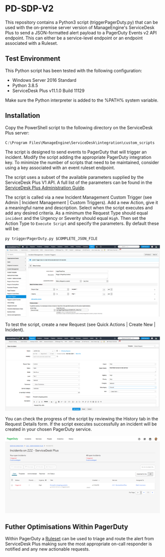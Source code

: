 # PD-SDP-V2

This repository contains a Python3 script (triggerPagerDuty.py) that can be used with the on-premise server version of ManageEngine's ServiceDesk Plus to send a JSON-formatted alert payload to a PagerDuty Events v2 API endpoint.  This can either be a service-level endpoint or an endpoint associated with a Ruleset.

## Test Environment

This Python script has been tested with the following configuration:
* Windows Server 2016 Standard
* Python 3.8.5
* ServiceDesk Plus v11.1.0 Build 11129

Make sure the Python interpreter is added to the %PATH% system variable.

## Installation

Copy the PowerShell script to the following directory on the ServiceDesk Plus server:

`C:\Program Files\ManageEngine\ServiceDesk\integration\custom_scripts`

The script is designed to send events to PagerDuty that will trigger an incident.  Modify the script adding the appropriate PagerDuty integration key.  To minimize the number of scripts that need to be maintained, consider using a key associated with an event ruleset endpoint.

The script uses a subset of the available parameters supplied by the ServiceDesk Plus V1 API.  A full list of the parameters can be found in the [ServiceDesk Plus Administration Guide](https://help.servicedeskplus.com/configurations/helpdesk/writingacustomscript.html).


The script is called via a new Incident Management Custom Trigger (see Admin | Incident Management | Custom Triggers).  Add a new Action, give it a meaningful name and description.  Select when the script executes and add any desired criteria.  As a minimum the Request Type should equal `incident` and the Urgency or Severity should equal `High`.  Then set the Action Type to `Execute Script` and specify the parameters.  By default these will be:

`py triggerPagerDuty.py $COMPLETE_JSON_FILE`

![Image 1: Creating a new Custom Trigger in ServiceDesk Plus](./images/Image1-Create-Custom-Trigger.png)


To test the script, create a new Request (see Quick Actions | Create New | Incident).


![Image 2: Create a new Request in ServiceDesk Plus](./images/Image2-Create-Incident.png)


You can check the progress of the script by reviewing the History tab in the Request Details form.  If the script executes successfully an incident will be created in your chosen PagerDuty service.


![Image 3: The Incident in PagerDuty](./images/Image3-PagerDuty-Incident.png)


## Futher Optimisations Within PagerDuty

Within PagerDuty a [Ruleset](https://support.pagerduty.com/docs/rulesets) can be used to triage and route the alert from ServiceDesk Plus making sure the most appropriate on-call responder is notified and any new actionable requests.